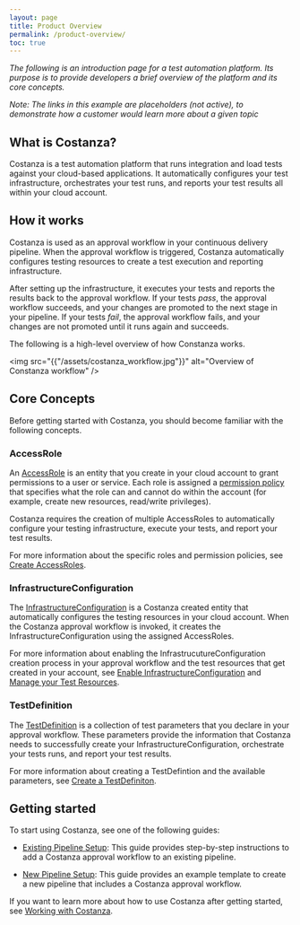 ```yaml
---
layout: page
title: Product Overview
permalink: /product-overview/
toc: true 
---
```

*The following is an introduction page for a test automation platform. Its purpose is to provide developers a brief overview of the platform and its core concepts.*

*Note: The links in this example are placeholders (not active), to demonstrate how a customer would learn more about a given topic*

## What is Costanza?

Costanza is a test automation platform that runs integration and load tests against your cloud-based applications. It automatically configures your test infrastructure, orchestrates your test runs, and reports your test results all within your cloud account.

## How it works
Costanza is used as an approval workflow in your continuous delivery pipeline. When the approval workflow is triggered, Costanza automatically configures testing resources to create a test execution and reporting infrastructure. 

After setting up the infrastructure, it executes your tests and reports the results back to the approval workflow. If your tests *pass*, the approval workflow succeeds, and your changes are promoted to the next stage in your pipeline. If your tests *fail*, the approval workflow fails, and your changes are not promoted until it runs again and succeeds.

The following is a high-level overview of how Constanza works.

<img src="{{"/assets/costanza_workflow.jpg"}}" alt="Overview of Constanza workflow" />

## Core Concepts

Before getting started with Costanza, you should become familiar with the following concepts.

### AccessRole
An [AccessRole](link) is an entity that you create in your cloud account to grant permissions to a user or service. Each role is assigned a [permission policy](link) that specifies what the role can and cannot do within the account (for example, create new resources, read/write privileges).

Costanza requires the creation of multiple AccessRoles to automatically configure your testing infrastructure, execute your tests, and report your test results. 

For more information about the specific roles and permission policies, see [Create AccessRoles](link).

### InfrastructureConfiguration
The [InfrastructureConfiguration](link) is a Costanza created entity that automatically configures the testing resources in your cloud account. When the Costanza approval workflow is invoked, it creates the InfrastructureConfiguration using the assigned AccessRoles.

For more information about enabling the InfrastrucutureConfiguration creation process in your approval workflow and the test resources that get created in your account, see [Enable InfrastructureConfiguration](link) and [Manage your Test Resources](link).

### TestDefinition
The [TestDefinition](link) is a collection of test parameters that you declare in your approval workflow. These parameters provide the information that Costanza needs to successfully create your InfrastructureConfiguration, orchestrate your tests runs, and report your test results. 

For more information about creating a TestDefintion and the available parameters, see [Create a TestDefiniton](link).

## Getting started
To start using Costanza, see one of the following guides:

* [Existing Pipeline Setup](link):
    This guide provides step-by-step instructions to add a Costanza approval workflow to an existing pipeline.

* [New Pipeline Setup](link):
    This guide provides an example template to create a new pipeline that includes a Costanza approval workflow.

If you want to learn more about how to use Costanza after getting started, see [Working with Costanza](link).